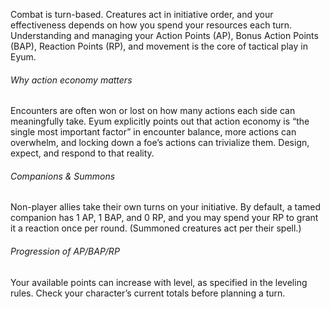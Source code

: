 Combat is turn-based. Creatures act in initiative order, and your effectiveness depends on how you spend your resources each turn. Understanding and managing your Action Points (AP), Bonus Action Points (BAP), Reaction Points (RP), and movement is the core of tactical play in Eyum. 
###### Why action economy matters
Encounters are often won or lost on how many actions each side can meaningfully take. Eyum explicitly points out that action economy is “the single most important factor” in encounter balance, more actions can overwhelm, and locking down a foe’s actions can trivialize them. Design, expect, and respond to that reality. 
###### Companions & Summons
Non-player allies take their own turns on your initiative. By default, a tamed companion has 1 AP, 1 BAP, and 0 RP, and you may spend your RP to grant it a reaction once per round. (Summoned creatures act per their spell.) 
###### Progression of AP/BAP/RP
Your available points can increase with level, as specified in the leveling rules. Check your character’s current totals before planning a turn.